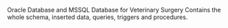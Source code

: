 Oracle Database and MSSQL Database for Veterinary Surgery Contains the whole schema, inserted data, queries, triggers and procedures.
